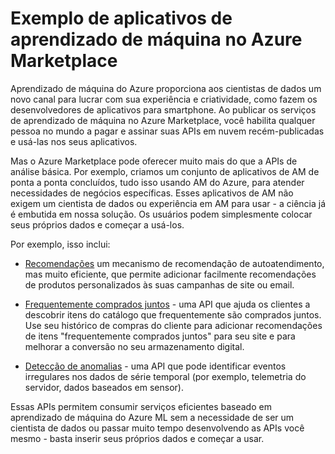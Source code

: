 ﻿<properties title="Machine Learning example apps in the Azure Marketplace" pageTitle="Exemplo de aplicativos de aprendizado de máquina no Azure Marketplace | Azure" description="Os exemplos de aplicativos de aprendizado de máquina do Azure mostram como você pode publicar seu serviços de aprendizado de máquina no Azure Marketplace para assinantes pagantes para usar seus aplicativos." metaKeywords="" services="machine-learning" solutions="" documentationCenter="" authors="jaymathe" manager="paulettm" editor="cgronlun" videoId="" scriptId="" />

<tags ms.service="machine-learning" ms.workload="data-services" ms.tgt_pltfrm="na" ms.devlang="na" ms.topic="article" ms.date="10/16/2014" ms.author="jaymathe" /> 

# Exemplo de aplicativos de aprendizado de máquina no Azure Marketplace

Aprendizado de máquina do Azure proporciona aos cientistas de dados um novo canal para lucrar com sua experiência e criatividade, como fazem os desenvolvedores de aplicativos para smartphone. Ao publicar os serviços de aprendizado de máquina no Azure Marketplace, você habilita qualquer pessoa no mundo a pagar e assinar suas APIs em nuvem recém-publicadas e usá-las nos seus aplicativos.

Mas o Azure Marketplace pode oferecer muito mais do que a APIs de análise básica. Por exemplo, criamos um conjunto de aplicativos de AM de ponta a ponta concluídos, tudo isso usando AM do Azure, para atender necessidades de negócios específicas. Esses aplicativos de AM não exigem um cientista de dados ou experiência em AM para usar - a ciência já é embutida em nossa solução. Os usuários podem simplesmente colocar seus próprios dados e começar a usá-los. 

Por exemplo, isso inclui:

* [Recomendações](http://datamarket.azure.com/dataset/amla/recommendations) um mecanismo de recomendação de autoatendimento, mas muito eficiente, que permite adicionar facilmente recomendações de produtos personalizados às suas campanhas de site ou email. 
  
* [Frequentemente comprados juntos](https://datamarket.azure.com/dataset/amla/mba) - uma API que ajuda os clientes a descobrir itens do catálogo que frequentemente são comprados juntos. Use seu histórico de compras do cliente para adicionar recomendações de itens "frequentemente comprados juntos" para seu site e para melhorar a conversão no seu armazenamento digital.

* [Detecção de anomalias](https://datamarket.azure.com/dataset/aml_labs/anomalydetection) - uma API que pode identificar eventos irregulares nos dados de série temporal (por exemplo, telemetria do servidor, dados baseados em sensor).

Essas APIs permitem consumir serviços eficientes baseado em aprendizado de máquina do Azure ML sem a necessidade de ser um cientista de dados ou passar muito tempo desenvolvendo as APIs você mesmo - basta inserir seus próprios dados e começar a usar.
